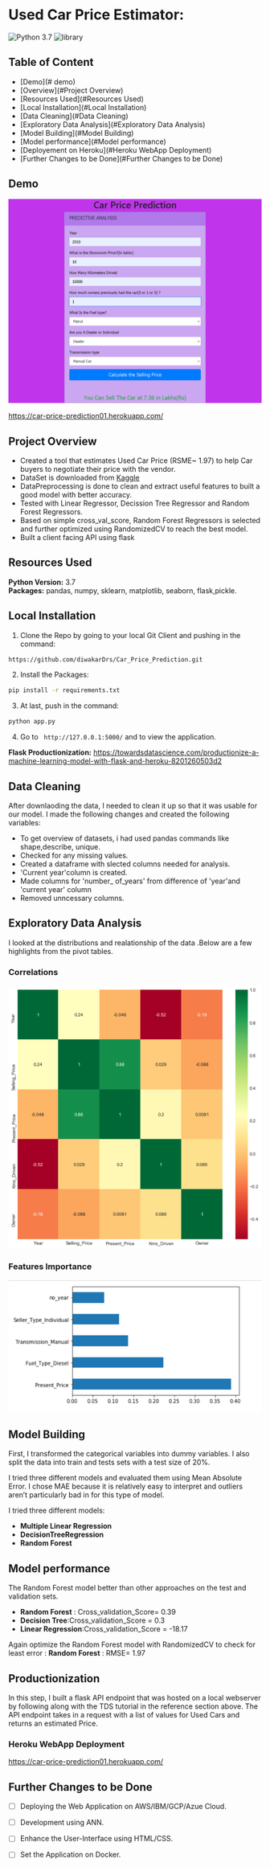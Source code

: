 # Used Car Price Estimator: 
 ![Python 3.7](https://img.shields.io/badge/Python-3.7-brightgreen.svg) ![library](https://img.shields.io/badge/Library-sklearn-orange.svg)
## Table of Content
  * [Demo](# demo)
  * [Overview](#Project Overview)
  * [Resources Used](#Resources Used)
  * [Local Installation](#Local Installation)
  * [Data Cleaning](#Data Cleaning)
  * [Exploratory Data Analysis](#Exploratory Data Analysis)
  * [Model Building](#Model Building)
  * [Model performance](#Model performance)
  * [Deployement on Heroku](#Heroku WebApp Deployment)
  * [Further Changes to be Done](#Further Changes to be Done)
  
## Demo
![alt text](ReadmeResources/car_price_prediction_herokuapp.png "Herokuapp")

https://car-price-prediction01.herokuapp.com/

## Project Overview 
* Created a tool that estimates Used Car Price (RSME~ 1.97) to help Car buyers to negotiate their price with the vendor.
* DataSet is downloaded from [Kaggle](https://www.kaggle.com/nehalbirla/vehicle-dataset-from-cardekho)
* DataPreprocessing is done to  clean and extract useful features to built a good model with better accuracy.
* Tested with Linear Regressor, Decission Tree Regressor and  Random Forest Regressors.
* Based on simple cross_val_score, Random Forest Regressors is selected and further optimized  using RandomizedCV to reach the best model.
* Built a client facing API using flask 

## Resources Used 
**Python Version:** 3.7  
**Packages:** pandas, numpy, sklearn, matplotlib, seaborn, flask,pickle.

## Local Installation
1. Clone the Repo by going to your local Git Client and pushing in the command: 
```sh
https://github.com/diwakarDrs/Car_Price_Prediction.git
```
2. Install the Packages: 
```sh
pip install -r requirements.txt
```
3. At last, push in the command:
```sh
python app.py
```
4. Go to ` http://127.0.0.1:5000/` and to view the application.

**Flask Productionization:** https://towardsdatascience.com/productionize-a-machine-learning-model-with-flask-and-heroku-8201260503d2

## Data Cleaning
After downlaoding the data, I needed to clean it up so that it was usable for our model. I made the following changes and created the following variables:

*	To get overview of datasets, i had used pandas commands like shape,describe, unique.
*	Checked for any missing values.
*	Created a dataframe with slected columns needed for analysis.
*	'Current year'column is created.
*	Made columns for 'number_ of_years' from difference of 'year'and 'current year' column
*	Removed  unncessary columns.

## Exploratory Data Analysis
I looked at the distributions and realationship of the data .Below are a few highlights from the pivot tables. 
### Correlations
![alt text](ReadmeResources/corr.png "Correlations")
### Features Importance
![alt text](ReadmeResources/feature_imp.PNG "Features Importance")

## Model Building 
First, I transformed the categorical variables into dummy variables. I also split the data into train and tests sets with a test size of 20%.   

I tried three different models and evaluated them using Mean Absolute Error. I chose MAE because it is relatively easy to interpret and outliers aren’t particularly bad in for this type of model.   

I tried three different models:
*	**Multiple Linear Regression** 
*	**DecisionTreeRegression** 
*	**Random Forest** 

## Model performance
The Random Forest model better than other approaches on the test and validation sets. 
*	**Random Forest** : Cross_validation_Score= 0.39
*	**Decision Tree**:Cross_validation_Score = 0.3
*	**Linear Regression**:Cross_validation_Score = -18.17

Again optimize the Random Forest model with RandomizedCV  to check for least error :
  **Random Forest** : RMSE= 1.97
  
  
## Productionization 
In this step, I built a flask API endpoint that was hosted on a local webserver by following along with the TDS tutorial in the reference section above. The API endpoint takes in a request with a list of values for Used Cars and returns an estimated Price. 


### Heroku WebApp Deployment

https://car-price-prediction01.herokuapp.com/

##  Further Changes to be Done

- [ ] Deploying the Web Application on AWS/IBM/GCP/Azue Cloud.
- [ ] Development using ANN.
- [ ] Enhance the User-Interface using HTML/CSS.
- [ ] Set the Application on Docker.




